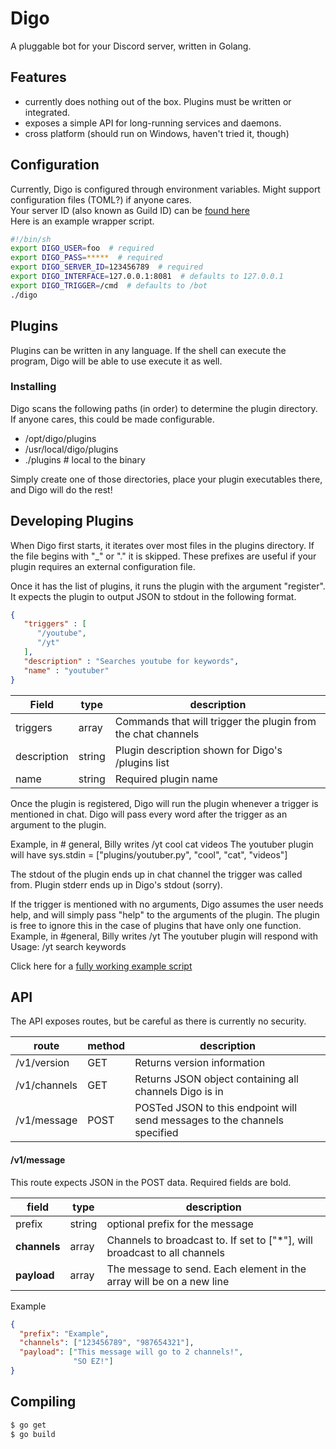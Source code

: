 # Digo
A pluggable bot for your Discord server, written in Golang.

## Features
* currently does nothing out of the box. Plugins must be written or integrated.  
* exposes a simple API for long-running services and daemons.
* cross platform (should run on Windows, haven't tried it, though)

## Configuration
Currently, Digo is configured through environment variables. Might support configuration files (TOML?) if anyone cares.  
Your server ID (also known as Guild ID) can be [found here](https://support.discordapp.com/hc/en-us/articles/206346498)  
Here is an example wrapper script.

```sh
#!/bin/sh
export DIGO_USER=foo  # required
export DIGO_PASS=*****  # required
export DIGO_SERVER_ID=123456789  # required
export DIGO_INTERFACE=127.0.0.1:8081  # defaults to 127.0.0.1
export DIGO_TRIGGER=/cmd  # defaults to /bot
./digo
```

## Plugins
Plugins can be written in any language. If the shell can execute the program, Digo will be able to use execute it as well.

### Installing
Digo scans the following paths (in order) to determine the plugin directory. If anyone cares, this could be made configurable.

* /opt/digo/plugins
* /usr/local/digo/plugins
* ./plugins  # local to the binary

Simply create one of those directories, place your plugin executables there, and Digo will do the rest!

## Developing Plugins

When Digo first starts, it iterates over most files in the plugins directory. If the file begins with "_" or "." it is skipped. These prefixes are useful if your plugin requires an external configuration file.

Once it has the list of plugins, it runs the plugin with the argument "register". It expects the plugin to output JSON to stdout in the following format.

```json
{
   "triggers" : [
      "/youtube",
      "/yt"
   ],
   "description" : "Searches youtube for keywords",
   "name" : "youtuber"
}
```

Field       | type   | description
------------|--------|------------
triggers    | array  | Commands that will trigger the plugin from the chat channels
description | string | Plugin description shown for Digo's /plugins list
name        | string | Required plugin name

Once the plugin is registered, Digo will run the plugin whenever a trigger is mentioned in chat. Digo will pass every word after the trigger as an argument to the plugin.

Example, in # general, Billy writes
/yt cool cat videos
The youtuber plugin will have
sys.stdin = ["plugins/youtuber.py", "cool", "cat", "videos"]

The stdout of the plugin ends up in chat channel the trigger was called from. Plugin stderr ends up in Digo's stdout (sorry).

If the trigger is mentioned with no arguments, Digo assumes the user needs help, and will simply pass "help" to the arguments of the plugin. The plugin is free to ignore this in the case of plugins that have only one function.
Example, in #general, Billy writes
/yt
The youtuber plugin will respond with
Usage: /yt search keywords

Click here for a [fully working example script](examples/youtuber.py)


## API
The API exposes routes, but be careful as there is currently no security.

route         | method | description
--------------|--------|------------
/v1/version   | GET    | Returns version information
/v1/channels  | GET    | Returns JSON object containing all channels Digo is in
/v1/message   | POST   | POSTed JSON to this endpoint will send messages to the channels specified

#### /v1/message
This route expects JSON in the POST data. Required fields are bold.

field       | type   | description
------------|--------|------------
prefix      | string | optional prefix for the message
**channels**| array  | Channels to broadcast to. If set to ["*"], will broadcast to all channels
**payload** | array  | The message to send. Each element in the array will be on a new line

Example
```json
{
  "prefix": "Example",
  "channels": ["123456789", "987654321"],
  "payload": ["This message will go to 2 channels!",
              "SO EZ!"]
}

```


## Compiling
```sh
$ go get
$ go build
```
